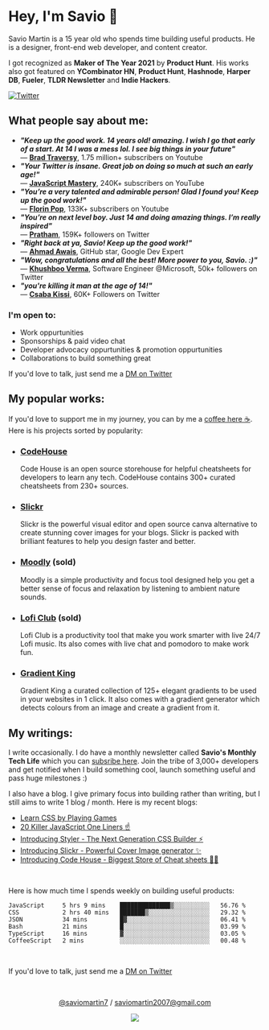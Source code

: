 # Hey, I'm Savio 👋

Savio Martin is a 15 year old who spends time building useful products. He is a designer, front-end web developer, and content creator.

I got recognized as **Maker of The Year 2021** by **Product Hunt**. His works also got featured on **YCombinator HN**, **Product Hunt**, **Hashnode**, **Harper DB**, **Fueler**, **TLDR Newsletter** and **Indie Hackers**.

[![Twitter](https://user-images.githubusercontent.com/61895712/150363205-8c2af146-cdea-4441-9802-2703e1b9d411.png)](https://twitter.com/saviomartin7)

## What people say about me:
- ***"Keep up the good work. 14 years old! amazing. I wish I go that early of a start. At 14 I was a mess lol. I see big things in your future"*** <br>
   — [**Brad Traversy**](https://www.youtube.com/traversymedia), 1.75 million+ subscribers on Youtube
- ***"Your Twitter is insane. Great job on doing so much at such an early age!"*** <br>
   — [**JavaScript Mastery**](https://www.youtube.com/c/JavaScriptMastery), 240K+ subscribers on YouTube
- ***"You’re a very talented and admirable person! Glad I found you! Keep up the good work!"*** <br>
   — [**Florin Pop**](https://www.youtube.com/florinpop), 133K+ subscribers on Youtube
- ***"You’re on next level boy. Just 14 and doing amazing things. I’m really inspired"*** <br>
   — [**Pratham**](https://twitter.com/Prathkum), 159K+ followers on Twitter
- ***"Right back at ya, Savio! Keep up the good work!"*** <br>
   — [**Ahmad Awais**](https://twitter.com/MrAhmadAwais), GitHub star, Google Dev Expert
- ***"Wow, congratulations and all the best! More power to you, Savio. :)"*** <br>
   — [**Khushboo Verma**](https://twitter.com/khushboooverma), Software Engineer @Microsoft, 50k+ followers on Twitter
- ***"you're killing it man at the age of 14!"*** <br>
   — [**Csaba Kissi**](https://twitter.com/csaba_kissi), 60K+ Followers on Twitter


### I'm open to:
- Work oppurtunities
- Sponsorships & paid video chat
- Developer advocacy oppurtunities & promotion oppurtunities
- Collaborations to build something great

If you'd love to talk, just send me a [DM on Twitter](https://twitter.com/saviomartin7)

## My popular works:
If you'd love to support me in my journey, you can by me a [coffee here ☕️](https://ko-fi.com/savio). Here is his projects sorted by popularity:

- ### [CodeHouse](https://codehouse.vercel.app/)
   Code House is an open source storehouse for helpful cheatsheets for developers to learn any tech. CodeHouse contains 300+ curated cheatsheets from 230+ sources. 
- ### [Slickr](https://slickr.vercel.app/)
   Slickr is the powerful visual editor and open source canva alternative to create stunning cover images for your blogs. Slickr is packed with brilliant features to help you design faster and better.
- ### [Moodly](http://moodly.site/) (sold)
   Moodly is a simple productivity and focus tool designed help you get a better sense of focus and relaxation by listening to ambient nature sounds.
- ### [Lofi Club](https://loficlub.vercel.app/) (sold)
   Lofi Club is a productivity tool that make you work smarter with live 24/7 Lofi music. Its also comes with live chat and pomodoro to make work fun.
- ### [Gradient King](https://gradient-king.vercel.app)
   Gradient King a curated collection of 125+ elegant gradients to be used in your websites in 1 click. It also comes with a gradient generator which detects colours from an image and create a gradient from it.

## My writings:

I write occasionally. I do have a monthly newsletter called **Savio's Monthly Tech Life** which you can [subsribe here](https://www.getrevue.co/profile/saviomartin7). Join the tribe of 3,000+ developers and get notified when I build something cool, launch something useful and pass huge milestones :)

I also have a blog. I give primary focus into building rather than writing, but I still aims to write 1 blog / month. Here is my recent blogs:
<!-- BLOG-POST-LIST:START -->
- [Learn CSS by Playing Games](https://blog.saviomartin.com/learn-css-by-playing-games)
- [20 Killer JavaScript One Liners ☝️](https://blog.saviomartin.com/20-killer-javascript-one-liners)
- [Introducing Styler - The Next Generation CSS Builder ⚡️](https://blog.saviomartin.com/styler)
- [Introducing Slickr - Powerful Cover Image generator ✨️](https://blog.saviomartin.com/introducing-slickr-powerful-cover-image-generator)
- [Introducing Code House - Biggest Store of Cheat sheets 👨‍💻](https://blog.saviomartin.com/introducing-code-house-biggest-store-of-cheat-sheets)
<!-- BLOG-POST-LIST:END -->

<br>

Here is how much time I spends weekly on building useful products:
<!--START_SECTION:waka-->

```text
JavaScript     5 hrs 9 mins    ██████████████▒░░░░░░░░░░   56.76 %
CSS            2 hrs 40 mins   ███████▒░░░░░░░░░░░░░░░░░   29.32 %
JSON           34 mins         █▓░░░░░░░░░░░░░░░░░░░░░░░   06.41 %
Bash           21 mins         █░░░░░░░░░░░░░░░░░░░░░░░░   03.99 %
TypeScript     16 mins         ▓░░░░░░░░░░░░░░░░░░░░░░░░   03.05 %
CoffeeScript   2 mins          ░░░░░░░░░░░░░░░░░░░░░░░░░   00.48 %
```

<!--END_SECTION:waka-->

<br>

If you'd love to talk, just send me a [DM on Twitter](https://twitter.com/saviomartin7)

<br>

<p align='center'><a href="https://twitter.com/saviomartin7">@saviomartin7<a> / <a href="mailto:saviomartin2007@gmail.com">saviomartin2007@gmail.com<a></p>
<p align='center'><img src='https://visitor-badge.laobi.icu/badge?page_id=saviomartin&left_color=blue&left_text=Total%20Visitors&right_color=#0096c7'></p>
